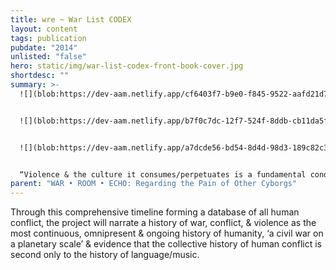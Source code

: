```yaml
---
title: wre ~ War List CODEX
layout: content
tags: publication
pubdate: "2014"
unlisted: "false"
hero: static/img/war-list-codex-front-book-cover.jpg
shortdesc: ""
summary: >-
  ![](blob:https://dev-aam.netlify.app/cf6403f7-b9e0-f845-9522-aafd21d7ea18)


  ![](blob:https://dev-aam.netlify.app/b7f0c7dc-12f7-524f-8ddb-cb11da5f6071)


  ![](blob:https://dev-aam.netlify.app/a7dcde56-bd54-8d4d-98d3-189c82c301cf)


  “Violence & the culture it consumes/perpetuates is a fundamental condition lodged in the core of human experience. It is simultaneously private, public, self-intimating & collective.” To make visible this phenomena, I began research in 2014 to compile a timeline of ‘every war, battle, revolt, revolution, siege, sacking, rebellion, bombing & insurgency’, from 3000 BC to the present. This database is the foundation of this collaborative performance-installation & research project. The title refers to Susan Sontag’s seminal book, ‘Regarding the Pain of Others’, where she questions the validity of decontextualized representation (within war photography).
parent: "WAR • ROOM • ECHO: Regarding the Pain of Other Cyborgs"
---
```


Through this comprehensive timeline forming a database of all human conflict, the project will narrate a history of war, conflict, & violence as the most continuous, omnipresent & ongoing history of humanity, ‘a civil war on a planetary scale’ & evidence that the collective history of human conflict is second only to the history of language/music.